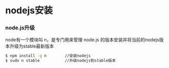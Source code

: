 # nodejs安装

### node.js升级


node有一个模块叫 n，是专门用来管理 node.js 的版本安装并将当前的nodejs版本升级为stable最新版本

```bash
$ npm install -g n        //安装nodejs
$ sudo n stable           //升级nodejs到stable版本
```
